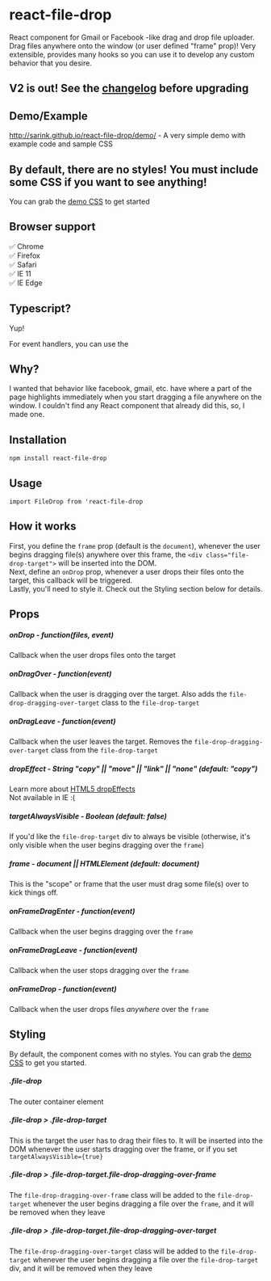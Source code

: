# react-file-drop
React component for Gmail or Facebook -like drag and drop file uploader. Drag files anywhere onto the window (or user defined "frame" prop)! Very extensible, provides many hooks so you can use it to develop any custom behavior that you desire.

## V2 is out! See the [changelog](https://github.com/sarink/react-file-drop/blob/master/README.md) before upgrading

## Demo/Example
http://sarink.github.io/react-file-drop/demo/ - A very simple demo with example code and sample CSS

## By default, there are no styles! You must include some CSS if you want to see anything!
You can grab the [demo CSS](http://sarink.github.io/react-file-drop/demo.css) to get started

## Browser support
✅ Chrome <br/>
✅ Firefox <br/>
✅ Safari <br/>
✅ IE 11 <br/>
✅ IE Edge <br/>

## Typescript?
Yup!

For event handlers, you can use the

## Why?
I wanted that behavior like facebook, gmail, etc. have where a part of the page highlights immediately when you start dragging a file anywhere on the window. I couldn't find any React component that already did this, so, I made one.

## Installation
``npm install react-file-drop``


## Usage
``import FileDrop from 'react-file-drop``

## How it works
First, you define the ``frame`` prop (default is the ``document``), whenever the user begins dragging file(s) anywhere over this frame, the ``<div class="file-drop-target">`` will be inserted into the DOM.  
Next, define an ``onDrop`` prop, whenever a user drops their files onto the target, this callback will be triggered.  
Lastly, you'll need to style it. Check out the Styling section below for details.

## Props
##### onDrop - function(files, event)
Callback when the user drops files onto the target

##### onDragOver - function(event)
Callback when the user is dragging over the target. Also adds the ``file-drop-dragging-over-target`` class to the ``file-drop-target``

##### onDragLeave - function(event)
Callback when the user leaves the target. Removes the ``file-drop-dragging-over-target`` class from the ``file-drop-target``

##### dropEffect - String "copy" || "move" || "link" || "none" (default: "copy")
Learn more about [HTML5 dropEffects](https://developer.mozilla.org/en-US/docs/Web/API/DataTransfer#dropEffect.28.29) <br/>
Not available in IE :(

##### targetAlwaysVisible - Boolean (default: false)
If you'd like the ``file-drop-target`` div to always be visible (otherwise, it's only visible when the user begins dragging over the ``frame``)

##### frame - document || HTMLElement  (default: document)
This is the "scope" or frame that the user must drag some file(s) over to kick things off.

##### onFrameDragEnter - function(event)
Callback when the user begins dragging over the ``frame``

##### onFrameDragLeave - function(event)
Callback when the user stops dragging over the ``frame``

##### onFrameDrop - function(event)
Callback when the user drops files *anywhere* over the ``frame``

## Styling
By default, the component comes with no styles. You can grab the [demo CSS](http://sarink.github.io/react-file-drop/demo.css) to get you started.

##### .file-drop
The outer container element

##### .file-drop > .file-drop-target
This is the target the user has to drag their files to. It will be inserted into the DOM whenever the user starts dragging over the frame, or if you set ``targetAlwaysVisible={true}``

##### .file-drop > .file-drop-target.file-drop-dragging-over-frame
The ``file-drop-dragging-over-frame`` class will be added to the ``file-drop-target`` whenever the user begins dragging a file over the ``frame``, and it will be removed when they leave

##### .file-drop > .file-drop-target.file-drop-dragging-over-target
The ``file-drop-dragging-over-target`` class will be added to the ``file-drop-target`` whenever the user begins dragging a file over the ``file-drop-target`` div, and it will be removed when they leave
